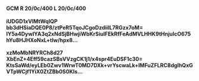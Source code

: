 #### GCM R 20/0c/400 L 20/0c/400
**iUDGD1xVlMtWqIQP**<br/>**bb3dHSiaDQE0P8/ztPeR5TqoJCgoDzdiilL7RGzx7oM=**<br/>**IY5a4DywIYA3q2xNdSjBHwjiWbKrSiulFEkRfFeAdMVLHHK9tHnjuIcO675hYu8HJHXoNxL+tIw/hpx8...**<br/><br/>
**xzMoMbNRYRCh8d27**<br/>**XbEnZ+4Eff59cazSBsVVzgCK1j1/x4spr4EuDSF1c30=**<br/>**KtsSaWd/eyLEb0Zwv1WrwT0MD7DXk+vrYscwaLk+IMFuZFLRC8dglhQxGVTpWCjf1YiX0ZtZBb0S0KIs...**